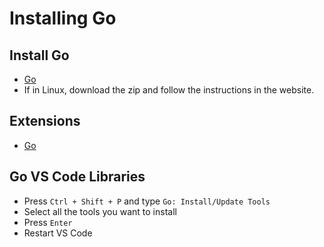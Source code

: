 # Installing Go

## Install Go

- [Go](https://go.dev/doc/install)
- If in Linux, download the zip and follow the instructions in the website.

## Extensions

- [Go](https://marketplace.visualstudio.com/items?itemName=golang.Go)

## Go VS Code Libraries

- Press `Ctrl + Shift + P` and type `Go: Install/Update Tools`
- Select all the tools you want to install
- Press `Enter`
- Restart VS Code
